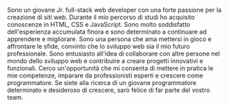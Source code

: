 Sono un giovane Jr. full-stack web developer con una forte passione per la creazione di siti web. 
Durante il mio percorso di studi ho acquisito conoscenze in HTML, CSS e JavaScript. 
Sono molto soddisfatto dell'esperienza accumulata finora e sono determinato a continuare ad apprendere e migliorare. 
Sono una persona che ama mettersi in gioco e affrontare le sfide, convinto che lo sviluppo web sia il mio futuro professionale.
Sono entusiasto all'idea di collaborare con altre persone nel mondo dello sviluppo web e contribuire a creare progetti innovativi e funzionali.
Cerco un'opportunità che mi consenta di mettere in pratica le mie competenze, imparare da professionisti esperti e crescere come programmatore.
Se siete alla ricerca di un giovane programmatore determinato e desideroso di crescere, sarò felice di far parte del vostro team.
